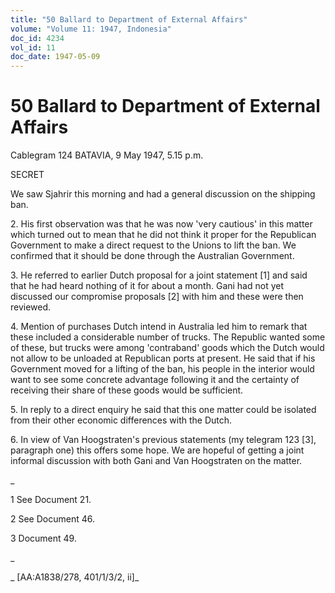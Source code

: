 ```yaml
---
title: "50 Ballard to Department of External Affairs"
volume: "Volume 11: 1947, Indonesia"
doc_id: 4234
vol_id: 11
doc_date: 1947-05-09
---
```


# 50 Ballard to Department of External Affairs

Cablegram 124 BATAVIA, 9 May 1947, 5.15 p.m.

SECRET

We saw Sjahrir this morning and had a general discussion on the shipping ban.

2\. His first observation was that he was now 'very cautious' in this matter which turned out to mean that he did not think it proper for the Republican Government to make a direct request to the Unions to lift the ban. We confirmed that it should be done through the Australian Government.

3\. He referred to earlier Dutch proposal for a joint statement [1] and said that he had heard nothing of it for about a month. Gani had not yet discussed our compromise proposals [2] with him and these were then reviewed.

4\. Mention of purchases Dutch intend in Australia led him to remark that these included a considerable number of trucks. The Republic wanted some of these, but trucks were among 'contraband' goods which the Dutch would not allow to be unloaded at Republican ports at present. He said that if his Government moved for a lifting of the ban, his people in the interior would want to see some concrete advantage following it and the certainty of receiving their share of these goods would be sufficient.

5\. In reply to a direct enquiry he said that this one matter could be isolated from their other economic differences with the Dutch.

6\. In view of Van Hoogstraten's previous statements (my telegram 123 [3], paragraph one) this offers some hope. We are hopeful of getting a joint informal discussion with both Gani and Van Hoogstraten on the matter.

_

1 See Document 21.

2 See Document 46.

3 Document 49.

_

_ [AA:A1838/278, 401/1/3/2, ii]_
